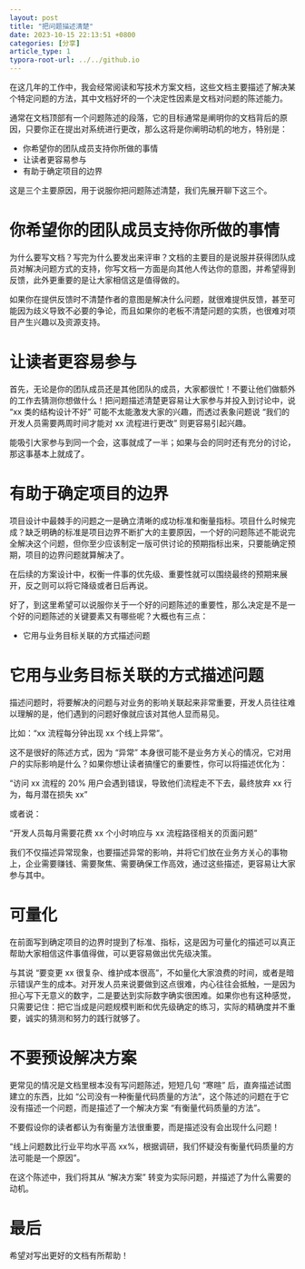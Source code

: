 ```yaml
---
layout: post
title: "把问题描述清楚"
date: 2023-10-15 22:13:51 +0800
categories: [分享]
article_type: 1
typora-root-url: ../../github.io
---
```


在这几年的工作中，我会经常阅读和写技术方案文档，这些文档主要描述了解决某个特定问题的方法，其中文档好坏的一个决定性因素是文档对问题的陈述能力。

通常在文档顶部有一个问题陈述的段落，它的目标通常是阐明你的文档背后的原因，只要你正在提出对系统进行更改，那么这将是你阐明动机的地方，特别是：

- 你希望你的团队成员支持你所做的事情
- 让读者更容易参与
- 有助于确定项目的边界

这是三个主要原因，用于说服你把问题陈述清楚，我们先展开聊下这三个。

# 你希望你的团队成员支持你所做的事情

为什么要写文档？写完为什么要发出来评审？文档的主要目的是说服并获得团队成员对解决问题方式的支持，你写文档一方面是向其他人传达你的意图，并希望得到反馈，此外更重要的是让大家相信这是值得做的。

如果你在提供反馈时不清楚作者的意图是解决什么问题，就很难提供反馈，甚至可能因为歧义导致不必要的争论，而且如果你的老板不清楚问题的实质，也很难对项目产生兴趣以及资源支持。

# 让读者更容易参与

首先，无论是你的团队成员还是其他团队的成员，大家都很忙！不要让他们做额外的工作去猜测你想做什么！把问题描述清楚更容易让大家参与并投入到讨论中，说 “xx 类的结构设计不好” 可能不太能激发大家的兴趣，而透过表象问题说 “我们的开发人员需要两周时间才能对 xx 流程进行更改” 则更容易引起兴趣。

能吸引大家参与到同一个会，这事就成了一半；如果与会的同时还有充分的讨论，那这事基本上就成了。

# 有助于确定项目的边界

项目设计中最棘手的问题之一是确立清晰的成功标准和衡量指标。项目什么时候完成？缺乏明确的标准是项目边界不断扩大的主要原因，一个好的问题陈述不能说完全解决这个问题，但你至少应该制定一版可供讨论的预期指标出来，只要能确定预期，项目的边界问题就算解决了。

在后续的方案设计中，权衡一件事的优先级、重要性就可以围绕最终的预期来展开，反之则可以将它降级或者日后再说。

好了，到这里希望可以说服你关于一个好的问题陈述的重要性，那么决定是不是一个好的问题陈述的关键要素又有哪些呢？大概也有三点：

- 它用与业务目标关联的方式描述问题

# 它用与业务目标关联的方式描述问题

描述问题时，将要解决的问题与对业务的影响关联起来非常重要，开发人员往往难以理解的是，他们遇到的问题好像就应该对其他人显而易见。

比如：“xx 流程每分钟出现 xx 个线上异常”。

这不是很好的陈述方式，因为 “异常” 本身很可能不是业务方关心的情况，它对用户的实际影响是什么？如果你想让读者搞懂它的重要性，你可以将描述优化为：

“访问 xx 流程的 20% 用户会遇到错误，导致他们流程走不下去，最终放弃 xx 行为，每月潜在损失 xx”

或者说：

“开发人员每月需要花费 xx 个小时响应与 xx 流程路径相关的页面问题”

我们不仅描述异常现象，也要描述异常的影响，并将它们放在业务方关心的事物上，企业需要赚钱、需要聚焦、需要确保工作高效，通过这些描述，更容易让大家参与其中。

# 可量化

在前面写到确定项目的边界时提到了标准、指标，这是因为可量化的描述可以真正帮助大家相信这件事值得做，可以更容易做出优先级决策。

与其说 “要变更 xx 很复杂、维护成本很高”，不如量化大家浪费的时间，或者是暗示错误产生的成本。对开发人员来说要做到这点很难，内心往往会抵触，一是因为担心写下无意义的数字，二是要达到实际数字确实很困难。如果你也有这种感觉，只需要记住：把它当成是问题规模判断和优先级确定的练习，实际的精确度并不重要，诚实的猜测和努力的践行就够了。

# 不要预设解决方案

更常见的情况是文档里根本没有写问题陈述，短短几句 “寒暄” 后，直奔描述试图建立的东西，比如 “公司没有一种衡量代码质量的方法”，这个陈述的问题在于它没有描述一个问题，而是描述了一个解决方案 “有衡量代码质量的方法”。

不要假设你的读者都认为有衡量方法很重要，而是描述没有会出现什么问题！

“线上问题数比行业平均水平高 xx%，根据调研，我们怀疑没有衡量代码质量的方法可能是一个原因”。

在这个陈述中，我们将其从 “解决方案” 转变为实际问题，并描述了为什么需要的动机。

# 最后

希望对写出更好的文档有所帮助！
